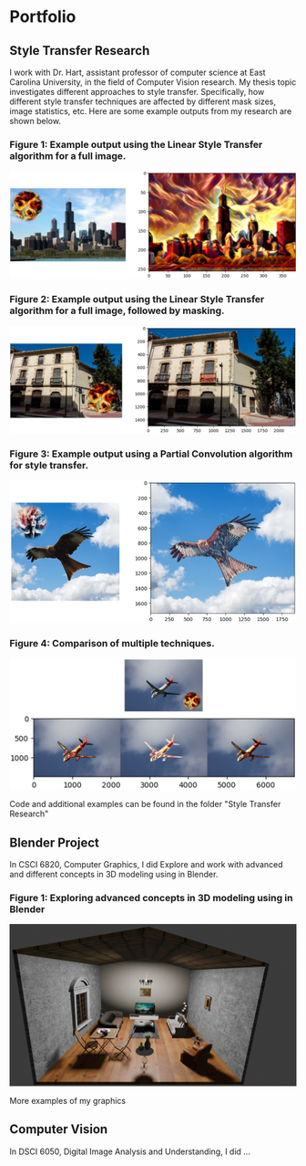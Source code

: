 # Portfolio

## Style Transfer Research

I work with Dr. Hart, assistant professor of computer science at East Carolina University, in the field of Computer Vision research. My thesis topic investigates different approaches to style transfer. Specifically, how different style transfer techniques are affected by different mask sizes, image statistics, etc. Here are some example outputs from my research are shown below.

### Figure 1: Example output using the Linear Style Transfer algorithm for a full image.
![figure 1](<1. Blended.jpg>)

### Figure 2: Example output using the Linear Style Transfer algorithm for a full image, followed by masking.
![figure 2](<2. Blended.jpg>)

### Figure 3: Example output using a Partial Convolution algorithm for style transfer.
![figure 3](<4. Blended.jpg>)

### Figure 4: Comparison  of multiple techniques.
![figure 4](<5. Blended.jpg>)


Code and additional examples can be found in the folder "Style Transfer Research"


## Blender Project

In CSCI 6820, Computer Graphics, I did Explore and work with advanced  and different concepts in 3D modeling using in Blender.

### Figure 1: Exploring advanced concepts in 3D modeling using in Blender
![figure 1](<Hadi Seyed - Final Project - CG.png>)


More examples of my graphics


## Computer Vision

In DSCI 6050, Digital Image Analysis and Understanding, I did ...